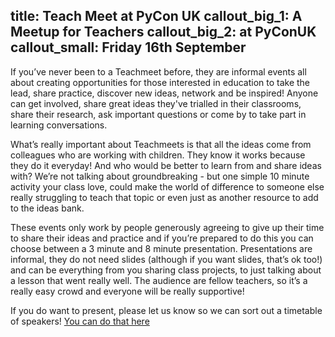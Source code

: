 title: Teach Meet at PyCon UK
callout_big_1: A Meetup for Teachers
callout_big_2: at PyConUK
callout_small: Friday 16th September
---

If you’ve never been to a Teachmeet before, they are informal events all about creating opportunities for those interested in education to take the lead, share practice, discover new ideas, network and be inspired! Anyone can get involved, share great ideas they've trialled in their classrooms, share their research, ask important questions or come by to take part in learning conversations.

What’s really important about Teachmeets is that all the ideas come from colleagues who are working with children. They know it works because they do it everyday! And who would be better to learn from and share ideas with? We’re not talking about groundbreaking - but one simple 10 minute activity your class love, could make the world of difference to someone else really struggling to teach that topic or even just as another resource to add to the ideas bank.

These events only work by people generously agreeing to give up their time to share their ideas and practice and if you’re prepared to do this you can choose between a 3 minute and 8 minute presentation. Presentations are informal, they do not need slides (although if you want slides, that’s ok too!) and can be everything from you sharing class projects, to just talking about a lesson that went really well. The audience are fellow teachers, so it’s a really easy crowd and everyone will be really supportive!

If you do want to present, please let us know so we can sort out a timetable of speakers! [You can do that here](https://goo.gl/forms/NZaQrNGK3DhYqhnD2)
